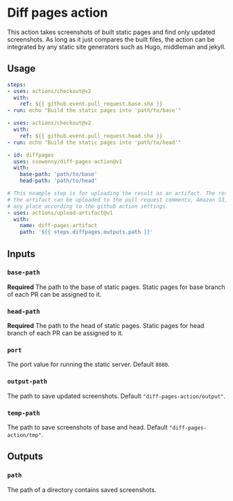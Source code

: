 # Diff pages action

This action takes screenshots of built static pages and find only updated
screenshots. As long as it just compares the built files, the action can be
integrated by any static site generators such as Hugo, middleman and jekyll.

## Usage

```yaml
steps:
- uses: actions/checkout@v2
  with:
    ref: ${{ github.event.pull_request.base.sha }}
- run: echo "Build the static pages into 'path/to/base'"

- uses: actions/checkout@v2
  with:
    ref: ${{ github.event.pull_request.head.sha }}
- run: echo "Build the static pages into 'path/to/head'"

- id: diffpages
  uses: ssowonny/diff-pages-action@v1
  with:
    base-path: 'path/to/base'
    head-path: 'path/to/head'

# This example step is for uploading the result as an artifact. The result or
# the artifact can be uploaded to the pull request comments, Amazon S3, or
# any place according to the github action settings.
- uses: actions/upload-artifact@v1
  with:
    name: diff-pages-artifact
    path: '${{ steps.diffpages.outputs.path }}'
```

## Inputs

### `base-path`

**Required** The path to the base of static pages. Static pages for base branch of
each PR can be assigned to it.

### `head-path`

**Required** The path to the head of static pages. Static pages for head branch of
each PR can be assigned to it.

### `port`

The port value for running the static server. Default `8080`.

### `output-path`

The path to save updated screenshots. Default `"diff-pages-action/output"`.

### `temp-path`

The path to save screenshots of base and head. Default `"diff-pages-action/tmp"`.

## Outputs

### `path`

The path of a directory contains saved screenshots.
